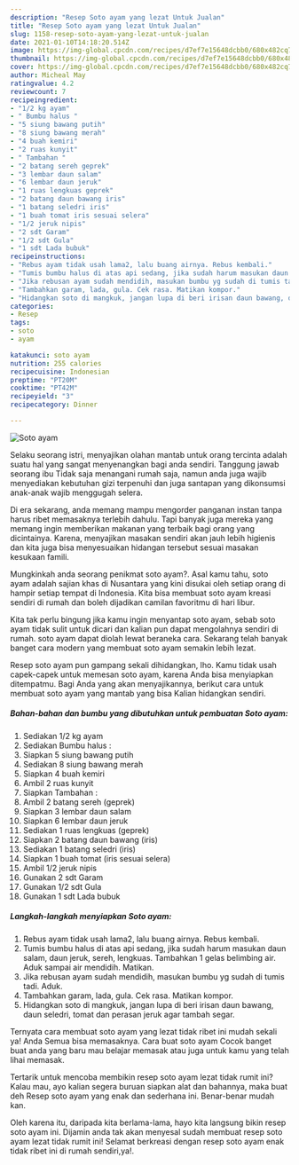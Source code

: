 ```yaml
---
description: "Resep Soto ayam yang lezat Untuk Jualan"
title: "Resep Soto ayam yang lezat Untuk Jualan"
slug: 1158-resep-soto-ayam-yang-lezat-untuk-jualan
date: 2021-01-10T14:18:20.514Z
image: https://img-global.cpcdn.com/recipes/d7ef7e15648dcbb0/680x482cq70/soto-ayam-foto-resep-utama.jpg
thumbnail: https://img-global.cpcdn.com/recipes/d7ef7e15648dcbb0/680x482cq70/soto-ayam-foto-resep-utama.jpg
cover: https://img-global.cpcdn.com/recipes/d7ef7e15648dcbb0/680x482cq70/soto-ayam-foto-resep-utama.jpg
author: Micheal May
ratingvalue: 4.2
reviewcount: 7
recipeingredient:
- "1/2 kg ayam"
- " Bumbu halus "
- "5 siung bawang putih"
- "8 siung bawang merah"
- "4 buah kemiri"
- "2 ruas kunyit"
- " Tambahan "
- "2 batang sereh geprek"
- "3 lembar daun salam"
- "6 lembar daun jeruk"
- "1 ruas lengkuas geprek"
- "2 batang daun bawang iris"
- "1 batang seledri iris"
- "1 buah tomat iris sesuai selera"
- "1/2 jeruk nipis"
- "2 sdt Garam"
- "1/2 sdt Gula"
- "1 sdt Lada bubuk"
recipeinstructions:
- "Rebus ayam tidak usah lama2, lalu buang airnya. Rebus kembali."
- "Tumis bumbu halus di atas api sedang, jika sudah harum masukan daun salam, daun jeruk, sereh, lengkuas. Tambahkan 1 gelas belimbing air. Aduk sampai air mendidih. Matikan."
- "Jika rebusan ayam sudah mendidih, masukan bumbu yg sudah di tumis tadi. Aduk."
- "Tambahkan garam, lada, gula. Cek rasa. Matikan kompor."
- "Hidangkan soto di mangkuk, jangan lupa di beri irisan daun bawang, daun seledri, tomat dan perasan jeruk agar tambah segar."
categories:
- Resep
tags:
- soto
- ayam

katakunci: soto ayam 
nutrition: 255 calories
recipecuisine: Indonesian
preptime: "PT20M"
cooktime: "PT42M"
recipeyield: "3"
recipecategory: Dinner

---
```



![Soto ayam](https://img-global.cpcdn.com/recipes/d7ef7e15648dcbb0/680x482cq70/soto-ayam-foto-resep-utama.jpg)

Selaku seorang istri, menyajikan olahan mantab untuk orang tercinta adalah suatu hal yang sangat menyenangkan bagi anda sendiri. Tanggung jawab seorang ibu Tidak saja menangani rumah saja, namun anda juga wajib menyediakan kebutuhan gizi terpenuhi dan juga santapan yang dikonsumsi anak-anak wajib menggugah selera.

Di era  sekarang, anda memang mampu mengorder panganan instan tanpa harus ribet memasaknya terlebih dahulu. Tapi banyak juga mereka yang memang ingin memberikan makanan yang terbaik bagi orang yang dicintainya. Karena, menyajikan masakan sendiri akan jauh lebih higienis dan kita juga bisa menyesuaikan hidangan tersebut sesuai masakan kesukaan famili. 



Mungkinkah anda seorang penikmat soto ayam?. Asal kamu tahu, soto ayam adalah sajian khas di Nusantara yang kini disukai oleh setiap orang di hampir setiap tempat di Indonesia. Kita bisa membuat soto ayam kreasi sendiri di rumah dan boleh dijadikan camilan favoritmu di hari libur.

Kita tak perlu bingung jika kamu ingin menyantap soto ayam, sebab soto ayam tidak sulit untuk dicari dan kalian pun dapat mengolahnya sendiri di rumah. soto ayam dapat diolah lewat beraneka cara. Sekarang telah banyak banget cara modern yang membuat soto ayam semakin lebih lezat.

Resep soto ayam pun gampang sekali dihidangkan, lho. Kamu tidak usah capek-capek untuk memesan soto ayam, karena Anda bisa menyiapkan ditempatmu. Bagi Anda yang akan menyajikannya, berikut cara untuk membuat soto ayam yang mantab yang bisa Kalian hidangkan sendiri.

<!--inarticleads1-->

##### Bahan-bahan dan bumbu yang dibutuhkan untuk pembuatan Soto ayam:

1. Sediakan 1/2 kg ayam
1. Sediakan  Bumbu halus :
1. Siapkan 5 siung bawang putih
1. Sediakan 8 siung bawang merah
1. Siapkan 4 buah kemiri
1. Ambil 2 ruas kunyit
1. Siapkan  Tambahan :
1. Ambil 2 batang sereh (geprek)
1. Siapkan 3 lembar daun salam
1. Siapkan 6 lembar daun jeruk
1. Sediakan 1 ruas lengkuas (geprek)
1. Siapkan 2 batang daun bawang (iris)
1. Sediakan 1 batang seledri (iris)
1. Siapkan 1 buah tomat (iris sesuai selera)
1. Ambil 1/2 jeruk nipis
1. Gunakan 2 sdt Garam
1. Gunakan 1/2 sdt Gula
1. Gunakan 1 sdt Lada bubuk




<!--inarticleads2-->

##### Langkah-langkah menyiapkan Soto ayam:

1. Rebus ayam tidak usah lama2, lalu buang airnya. Rebus kembali.
1. Tumis bumbu halus di atas api sedang, jika sudah harum masukan daun salam, daun jeruk, sereh, lengkuas. Tambahkan 1 gelas belimbing air. Aduk sampai air mendidih. Matikan.
1. Jika rebusan ayam sudah mendidih, masukan bumbu yg sudah di tumis tadi. Aduk.
1. Tambahkan garam, lada, gula. Cek rasa. Matikan kompor.
1. Hidangkan soto di mangkuk, jangan lupa di beri irisan daun bawang, daun seledri, tomat dan perasan jeruk agar tambah segar.




Ternyata cara membuat soto ayam yang lezat tidak ribet ini mudah sekali ya! Anda Semua bisa memasaknya. Cara buat soto ayam Cocok banget buat anda yang baru mau belajar memasak atau juga untuk kamu yang telah lihai memasak.

Tertarik untuk mencoba membikin resep soto ayam lezat tidak rumit ini? Kalau mau, ayo kalian segera buruan siapkan alat dan bahannya, maka buat deh Resep soto ayam yang enak dan sederhana ini. Benar-benar mudah kan. 

Oleh karena itu, daripada kita berlama-lama, hayo kita langsung bikin resep soto ayam ini. Dijamin anda tak akan menyesal sudah membuat resep soto ayam lezat tidak rumit ini! Selamat berkreasi dengan resep soto ayam enak tidak ribet ini di rumah sendiri,ya!.

